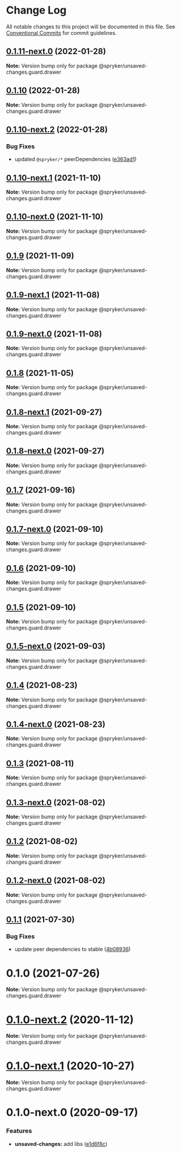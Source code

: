 # Change Log

All notable changes to this project will be documented in this file.
See [Conventional Commits](https://conventionalcommits.org) for commit guidelines.

## [0.1.11-next.0](https://github.com/spryker/zed-gui/compare/@spryker/unsaved-changes.guard.drawer@0.1.10...@spryker/unsaved-changes.guard.drawer@0.1.11-next.0) (2022-01-28)

**Note:** Version bump only for package @spryker/unsaved-changes.guard.drawer





## [0.1.10](https://github.com/spryker/ui-components/compare/@spryker/unsaved-changes.guard.drawer@0.1.10-next.2...@spryker/unsaved-changes.guard.drawer@0.1.10) (2022-01-28)

**Note:** Version bump only for package @spryker/unsaved-changes.guard.drawer





## [0.1.10-next.2](https://github.com/spryker/ui-components/compare/@spryker/unsaved-changes.guard.drawer@0.1.10-next.1...@spryker/unsaved-changes.guard.drawer@0.1.10-next.2) (2022-01-28)


### Bug Fixes

* updated `@spryker/*` peerDependencies ([e363ad1](https://github.com/spryker/ui-components/commit/e363ad1a40de047f58006b8d988f9c698e56b49b))





## [0.1.10-next.1](https://github.com/spryker/ui-components/compare/@spryker/unsaved-changes.guard.drawer@0.1.9...@spryker/unsaved-changes.guard.drawer@0.1.10-next.1) (2021-11-10)

**Note:** Version bump only for package @spryker/unsaved-changes.guard.drawer





## [0.1.10-next.0](https://github.com/spryker/zed-gui/compare/@spryker/unsaved-changes.guard.drawer@0.1.8-next.1...@spryker/unsaved-changes.guard.drawer@0.1.10-next.0) (2021-11-10)

**Note:** Version bump only for package @spryker/unsaved-changes.guard.drawer





## [0.1.9](https://github.com/spryker/ui-components/compare/@spryker/unsaved-changes.guard.drawer@0.1.9-next.1...@spryker/unsaved-changes.guard.drawer@0.1.9) (2021-11-09)

**Note:** Version bump only for package @spryker/unsaved-changes.guard.drawer





## [0.1.9-next.1](https://github.com/spryker/ui-components/compare/@spryker/unsaved-changes.guard.drawer@0.1.8...@spryker/unsaved-changes.guard.drawer@0.1.9-next.1) (2021-11-08)

**Note:** Version bump only for package @spryker/unsaved-changes.guard.drawer





## [0.1.9-next.0](https://github.com/spryker/zed-gui/compare/@spryker/unsaved-changes.guard.drawer@0.1.8-next.1...@spryker/unsaved-changes.guard.drawer@0.1.9-next.0) (2021-11-08)

**Note:** Version bump only for package @spryker/unsaved-changes.guard.drawer





## [0.1.8](https://github.com/spryker/ui-components/compare/@spryker/unsaved-changes.guard.drawer@0.1.8-next.1...@spryker/unsaved-changes.guard.drawer@0.1.8) (2021-11-05)

**Note:** Version bump only for package @spryker/unsaved-changes.guard.drawer





## [0.1.8-next.1](https://github.com/spryker/ui-components/compare/@spryker/unsaved-changes.guard.drawer@0.1.7...@spryker/unsaved-changes.guard.drawer@0.1.8-next.1) (2021-09-27)

**Note:** Version bump only for package @spryker/unsaved-changes.guard.drawer





## [0.1.8-next.0](https://github.com/spryker/zed-gui/compare/@spryker/unsaved-changes.guard.drawer@0.1.4...@spryker/unsaved-changes.guard.drawer@0.1.8-next.0) (2021-09-27)

**Note:** Version bump only for package @spryker/unsaved-changes.guard.drawer





## [0.1.7](https://github.com/spryker/ui-components/compare/@spryker/unsaved-changes.guard.drawer@0.1.7-next.0...@spryker/unsaved-changes.guard.drawer@0.1.7) (2021-09-16)

**Note:** Version bump only for package @spryker/unsaved-changes.guard.drawer





## [0.1.7-next.0](https://github.com/spryker/ui-components/compare/@spryker/unsaved-changes.guard.drawer@0.1.6...@spryker/unsaved-changes.guard.drawer@0.1.7-next.0) (2021-09-10)

**Note:** Version bump only for package @spryker/unsaved-changes.guard.drawer





## [0.1.6](https://github.com/spryker/ui-components/compare/@spryker/unsaved-changes.guard.drawer@0.1.5-next.0...@spryker/unsaved-changes.guard.drawer@0.1.6) (2021-09-10)

**Note:** Version bump only for package @spryker/unsaved-changes.guard.drawer





## [0.1.5](https://github.com/spryker/ui-components/compare/@spryker/unsaved-changes.guard.drawer@0.1.5-next.0...@spryker/unsaved-changes.guard.drawer@0.1.5) (2021-09-10)

**Note:** Version bump only for package @spryker/unsaved-changes.guard.drawer





## [0.1.5-next.0](https://github.com/spryker/ui-components/compare/@spryker/unsaved-changes.guard.drawer@0.1.4...@spryker/unsaved-changes.guard.drawer@0.1.5-next.0) (2021-09-03)

**Note:** Version bump only for package @spryker/unsaved-changes.guard.drawer





## [0.1.4](https://github.com/spryker/ui-components/compare/@spryker/unsaved-changes.guard.drawer@0.1.4-next.0...@spryker/unsaved-changes.guard.drawer@0.1.4) (2021-08-23)

**Note:** Version bump only for package @spryker/unsaved-changes.guard.drawer





## [0.1.4-next.0](https://github.com/spryker/ui-components/compare/@spryker/unsaved-changes.guard.drawer@0.1.3...@spryker/unsaved-changes.guard.drawer@0.1.4-next.0) (2021-08-23)

**Note:** Version bump only for package @spryker/unsaved-changes.guard.drawer





## [0.1.3](https://github.com/spryker/ui-components/compare/@spryker/unsaved-changes.guard.drawer@0.1.3-next.0...@spryker/unsaved-changes.guard.drawer@0.1.3) (2021-08-11)

**Note:** Version bump only for package @spryker/unsaved-changes.guard.drawer





## [0.1.3-next.0](https://github.com/spryker/ui-components/compare/@spryker/unsaved-changes.guard.drawer@0.1.2...@spryker/unsaved-changes.guard.drawer@0.1.3-next.0) (2021-08-02)

**Note:** Version bump only for package @spryker/unsaved-changes.guard.drawer





## [0.1.2](https://github.com/spryker/ui-components/compare/@spryker/unsaved-changes.guard.drawer@0.1.2-next.0...@spryker/unsaved-changes.guard.drawer@0.1.2) (2021-08-02)

**Note:** Version bump only for package @spryker/unsaved-changes.guard.drawer





## [0.1.2-next.0](https://github.com/spryker/ui-components/compare/@spryker/unsaved-changes.guard.drawer@0.1.1...@spryker/unsaved-changes.guard.drawer@0.1.2-next.0) (2021-08-02)

**Note:** Version bump only for package @spryker/unsaved-changes.guard.drawer





## [0.1.1](https://github.com/spryker/ui-components/compare/@spryker/unsaved-changes.guard.drawer@0.1.0...@spryker/unsaved-changes.guard.drawer@0.1.1) (2021-07-30)


### Bug Fixes

* update peer dependencies to stable ([4b08936](https://github.com/spryker/ui-components/commit/4b0893691360cf4bd66935aed24873266c98c4e4))





# 0.1.0 (2021-07-26)

**Note:** Version bump only for package @spryker/unsaved-changes.guard.drawer





# [0.1.0-next.2](https://github.com/spryker/ui-components/compare/@spryker/unsaved-changes.guard.drawer@0.1.0-next.1...@spryker/unsaved-changes.guard.drawer@0.1.0-next.2) (2020-11-12)

**Note:** Version bump only for package @spryker/unsaved-changes.guard.drawer





# [0.1.0-next.1](https://github.com/spryker/ui-components/compare/@spryker/unsaved-changes.guard.drawer@0.1.0-next.0...@spryker/unsaved-changes.guard.drawer@0.1.0-next.1) (2020-10-27)

**Note:** Version bump only for package @spryker/unsaved-changes.guard.drawer





# 0.1.0-next.0 (2020-09-17)


### Features

* **unsaved-changes:** add libs ([e1d6f8c](https://github.com/spryker/ui-components/commit/e1d6f8c798237a58bea31023b49b9dd7ba334893))
